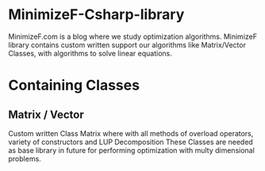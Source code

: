 # MinimizeF-Csharp-library
MinimizeF.com is a blog where we study optimization algorithms. MinimizeF library contains custom written support our algorithms like Matrix/Vector Classes, with algorithms to solve linear equations.

# Containing Classes
## Matrix / Vector
Custom written Class Matrix where with all methods of overload operators, variety of constructors and LUP Decomposition
These Classes are needed as base library in future for performing optimization with multy dimensional problems.
